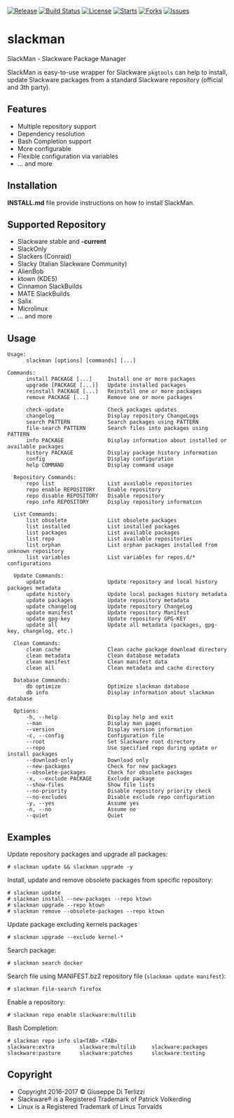 [![Release](https://img.shields.io/github/release/LotarProject/slackman.svg)](https://github.com/LotarProject/slackman/releases) [![Build Status](https://travis-ci.org/LotarProject/slackman.svg)](https://travis-ci.org/LotarProject/slackman) [![License](https://img.shields.io/github/license/LotarProject/slackman.svg)](https://github.com/LotarProject/slackman) [![Starts](https://img.shields.io/github/stars/LotarProject/slackman.svg)](https://github.com/LotarProject/slackman) [![Forks](https://img.shields.io/github/forks/LotarProject/slackman.svg)](https://github.com/LotarProject/slackman) [![Issues](https://img.shields.io/github/issues/LotarProject/slackman.svg)](https://github.com/LotarProject/slackman/issues)

# slackman

SlackMan - Slackware Package Manager

SlackMan is easy-to-use wrapper for Slackware ``pkgtools`` can help to install,
update Slackware packages from a standard Slackware repository (official and 3th party).

## Features

 - Multiple repository support
 - Dependency resolution
 - Bash Completion support
 - More configurable
 - Flexible configuration via variables
 - ... and more

## Installation

**INSTALL.md** file provide instructions on how to install SlackMan.

## Supported Repository

 - Slackware stable and **-current**
 - SlackOnly
 - Slackers (Conraid)
 - Slacky (Italian Slackware Community)
 - AlienBob
 - ktown (KDE5)
 - Cinnamon SlackBuilds
 - MATE SlackBuilds
 - Salix
 - Microlinux
 - ... and more

## Usage

    Usage:
          slackman [options] [commands] [...]

    Commands:
          install PACKAGE [...]     Install one or more packages
          upgrade [PACKAGE [...]]   Update installed packages
          reinstall PACKAGE [...]   Reinstall one or more packages
          remove PACKAGE [...]      Remove one or more packages

          check-update              Check packages updates
          changelog                 Display repository ChangeLogs
          search PATTERN            Search packages using PATTERN
          file-search PATTERN       Search files into packages using PATTERN
          info PACKAGE              Display information about installed or available packages
          history PACKAGE           Display package history information
          config                    Display configuration
          help COMMAND              Display command usage

      Repository Commands:
          repo list                 List available repositories
          repo enable REPOSITORY    Enable repository
          repo disable REPOSITORY   Disable repository
          repo info REPOSITORY      Display repository information

      List Commands:
          list obsolete             List obsolete packages
          list installed            List installed packages
          list packages             List available packages
          list repo                 List available repositories
          list orphan               List orphan packages installed from unknown repository
          list variables            List variables for repos.d/* configurations

      Update Commands:
          update                    Update repository and local history packages metadata
          update history            Update local packages history metadata
          update packages           Update repository metadata
          update changelog          Update repository ChangeLog
          update manifest           Update repository Manifest
          update gpg-key            Update repository GPG-KEY
          update all                Update all metadata (packages, gpg-key, changelog, etc.)

      Clean Commands:
          clean cache               Clean cache package download directory
          clean metadata            Clean database metadata
          clean manifest            Clean manifest data
          clean all                 Clean metadata and cache directory

      Database Commands:
          db optimize               Optimize slackman database
          db info                   Display information about slackman database

      Options:
          -h, --help                Display help and exit
          --man                     Display man pages
          --version                 Display version information
          -c, --config              Configuration file
          --root                    Set Slackware root directory
          --repo                    Use specified repo during update or install packages
          --download-only           Download only
          --new-packages            Check for new packages
          --obsolete-packages       Check for obsolete packages
          -x, --exclude PACKAGE     Exclude package
          --show-files              Show file lists
          --no-priority             Disable repository priority check
          --no-excludes             Disable exclude repo configuration
          -y, --yes                 Assume yes
          -n, --no                  Assume no
          --quiet                   Quiet

## Examples

Update repository packages and upgrade all packages:

    # slackman update && slackman upgrade -y

Install, update and remove obsolete packages from specific repository:

    # slackman update
    # slackman install --new-packages --repo ktown
    # slackman upgrade --repo ktown
    # slackman remove --obsolete-packages --repo ktown

Update package excluding kernels packages

    # slackman upgrade --exclude kernel-*

Search package:

    # slackman search docker

Search file using MANIFEST.bz2 repository file (`slackman update manifest`):

    # slackman file-search firefox

Enable a repository:

    # slackman repo enable slackware:multilib

Bash Completion:

    # slackman repo info sla<TAB> <TAB>
    slackware:extra        slackware:multilib     slackware:packages
    slackware:pasture      slackware:patches      slackware:testing

## Copyright

 - Copyright 2016-2017 © Giuseppe Di Terlizzi
 - Slackware® is a Registered Trademark of Patrick Volkerding
 - Linux is a Registered Trademark of Linus Torvalds
